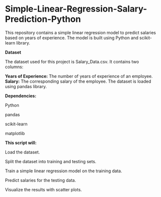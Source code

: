 # Simple-Linear-Regression-Salary-Prediction-Python  

This repository contains a simple linear regression model to predict salaries based on years of experience. The model is built using Python and scikit-learn library.

**Dataset**  

The dataset used for this project is Salary_Data.csv. It contains two columns:

**Years of Experience:** The number of years of experience of an employee.
**Salary:** The corresponding salary of the employee.
The dataset is loaded using pandas library.

**Dependencies:**  

Python  

pandas  

scikit-learn  

matplotlib

**This script will:**

Load the dataset.  

Split the dataset into training and testing sets.  

Train a simple linear regression model on the training data.  

Predict salaries for the testing data.  

Visualize the results with scatter plots.
